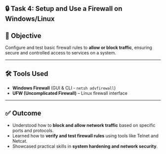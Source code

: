 ## 🔒 Task 4: Setup and Use a Firewall on Windows/Linux

## 🎯 Objective
Configure and test basic firewall rules to **allow or block traffic**, ensuring secure and controlled access to services on a system.

---

## 🛠️ Tools Used
- **Windows Firewall** (GUI & CLI - `netsh advfirewall`)
- **UFW (Uncomplicated Firewall)** – Linux firewall interface

---

  ## ✅ Outcome

- Understood how to **block and allow network traffic** based on specific ports and protocols.
- Learned how to **verify and test firewall rules** using tools like Telnet and Netcat.
- Showcased practical skills in **system hardening and network security**.

